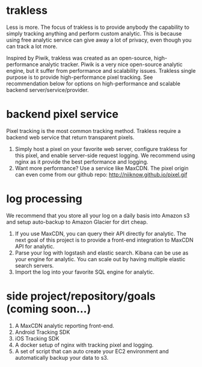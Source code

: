 # trakless
Less is more.  The focus of trakless is to provide anybody the capability to simply tracking anything and perform custom analytic.  This is because using free analytic service can give away a lot of privacy, even though you can track a lot more.  

Inspired by Piwik, trakless was created as an open-source, high-performance analytic tracker.  Piwik is a very nice open-source analytic engine, but it suffer from performance and scalability issues.  Trakless single purpose is to provide high-performance pixel tracking.  See recommendation below for options on high-performance and scalable backend server/service/provider.

# backend pixel service
Pixel tracking is the most common tracking method.  Trakless require a backend web service that return transparent pixels.

1. Simply host a pixel on your favorite web server, configure trakless for this pixel, and enable server-side request logging.  We recommend using nginx as it provide the best performance and logging.
2. Want more performance?  Use a service like MaxCDN.  The pixel origin can even come from our github repo: http://niiknow.github.io/pixel.gif

# log processing
We recommend that you store all your log on a daily basis into Amazon s3 and setup auto-backup to Amazon Glacier for dirt cheap.

1. If you use MaxCDN, you can query their API directly for analytic.  The next goal of this project is to provide a front-end integration to MaxCDN API for analytic.
2. Parse your log with logstash and elastic search.  Kibana can be use as your engine for analytic.  You can scale out by having multiple elastic search servers.
3. Import the log into your favorite SQL engine for analytic.

# side project/repository/goals (coming soon...)
1. A MaxCDN analytic reporting front-end.
2. Android Tracking SDK
3. iOS Tracking SDK
4. A docker setup of nginx with tracking pixel and logging.
5. A set of script that can auto create your EC2 environment and automatically backup your data to s3.
